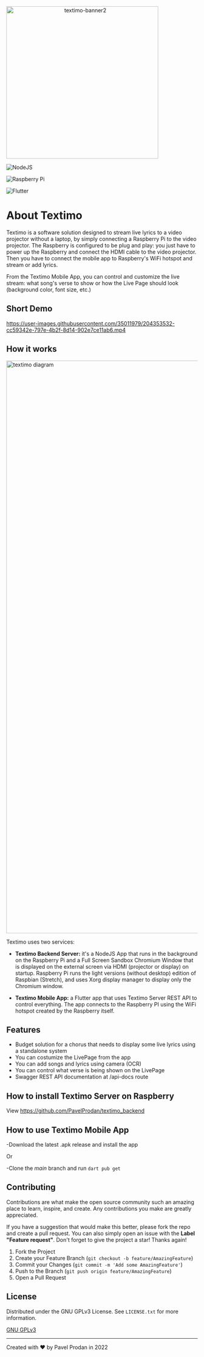 <img width="400" alt="textimo-banner2" style="text-align:center;" src="https://user-images.githubusercontent.com/35011979/184703095-db4217f5-56f1-4dc3-97af-8457abaac6f7.png">


![NodeJS](https://img.shields.io/badge/node.js-6DA55F?style=for-the-badge&logo=node.js&logoColor=white)

![Raspberry Pi](https://img.shields.io/badge/-RaspberryPi-C51A4A?style=for-the-badge&logo=Raspberry-Pi)

![Flutter](https://img.shields.io/badge/Flutter-%2302569B.svg?style=for-the-badge&logo=Flutter&logoColor=white)

# About Textimo

Textimo is a software solution designed to stream live lyrics to a video projector without a laptop, by simply connecting a Raspberry Pi to the video projector. The Raspberry is configured to be plug and play: you just have to power up the Raspberry and connect the HDMI cable to the video projector. Then you have to connect the mobile app to Raspberry's WiFi hotspot and stream or add lyrics.

From the Textimo Mobile App, you can control and customize the live stream: what song's verse to show or how the Live Page should look (background color, font size, etc.)

## Short Demo
https://user-images.githubusercontent.com/35011979/204353532-cc59342e-797e-4b2f-8d14-902e7ce11ab6.mp4

## How it works

<img width="1503" alt="textimo diagram" src="https://user-images.githubusercontent.com/35011979/204353994-6296e792-e9db-4041-861f-9c23d263af41.png">

Textimo uses two services:

- **Textimo Backend Server:**  it's a NodeJS App that runs in the background on the Raspberry Pi and a Full Screen Sandbox Chromium Window that is displayed on the external screen via HDMI (projector or display) on startup. Raspberry Pi runs the light versions (without desktop) edition of Raspbian (Stretch), and uses Xorg display manager to display only the Chromium window. 

- **Textimo Mobile App:** a Flutter app that uses Textimo Server REST API to control everything. The app connects to the Raspberry PI using the WiFi hotspot created by the Raspberry itself. 

## Features

- Budget solution for a chorus that needs to display some live lyrics using a standalone system
- You can costumize the LivePage from the app
- You can add songs and lyrics using camera (OCR)
- You can control what verse is being shown on the LivePage
- Swagger REST API documentation at /api-docs route

## How to install Textimo Server on Raspberry
View https://github.com/PavelProdan/textimo_backend

## How to use Textimo Mobile App
-Download the latest .apk release and install the app

Or

-Clone the *main* branch and run ```dart pub get```

## Contributing

Contributions are what make the open source community such an amazing place to learn, inspire, and create. Any contributions you make are greatly appreciated.

If you have a suggestion that would make this better, please fork the repo and create a pull request. You can also simply open an issue with the **Label "Feature request"**. Don't forget to give the project a star! Thanks again!

1. Fork the Project
2. Create your Feature Branch (```git checkout -b feature/AmazingFeature```)
3. Commit your Changes (```git commit -m 'Add some AmazingFeature'```)
4. Push to the Branch (```git push origin feature/AmazingFeature```)
5. Open a Pull Request

## License
Distributed under the GNU GPLv3 License. See ```LICENSE.txt``` for more information.

[GNU GPLv3](https://choosealicense.com/licenses/gpl-3.0/)

-------------------
Created with ❤️ by Pavel Prodan in 2022


